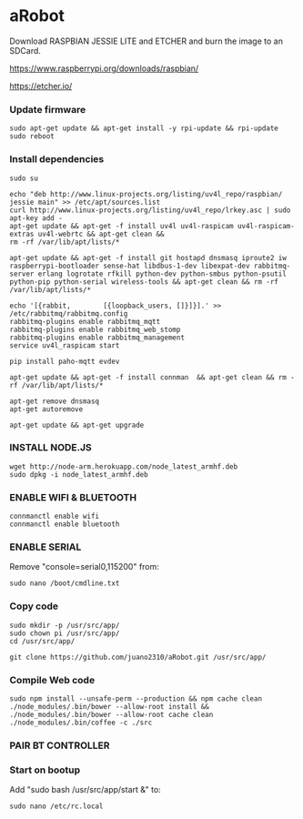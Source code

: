 # aRobot

Download RASPBIAN JESSIE LITE and ETCHER and burn the image to an SDCard.

https://www.raspberrypi.org/downloads/raspbian/

https://etcher.io/

### Update firmware

```
sudo apt-get update && apt-get install -y rpi-update && rpi-update
sudo reboot
```

### Install dependencies

```
sudo su

echo "deb http://www.linux-projects.org/listing/uv4l_repo/raspbian/ jessie main" >> /etc/apt/sources.list
curl http://www.linux-projects.org/listing/uv4l_repo/lrkey.asc | sudo apt-key add -
apt-get update && apt-get -f install uv4l uv4l-raspicam uv4l-raspicam-extras uv4l-webrtc && apt-get clean &&
rm -rf /var/lib/apt/lists/*

apt-get update && apt-get -f install git hostapd dnsmasq iproute2 iw raspberrypi-bootloader sense-hat libdbus-1-dev libexpat-dev rabbitmq-server erlang logrotate rfkill python-dev python-smbus python-psutil python-pip python-serial wireless-tools && apt-get clean && rm -rf /var/lib/apt/lists/*

echo '[{rabbit,        [{loopback_users, []}]}].' >> /etc/rabbitmq/rabbitmq.config
rabbitmq-plugins enable rabbitmq_mqtt
rabbitmq-plugins enable rabbitmq_web_stomp
rabbitmq-plugins enable rabbitmq_management
service uv4l_raspicam start

pip install paho-mqtt evdev

apt-get update && apt-get -f install connman  && apt-get clean && rm -rf /var/lib/apt/lists/*

apt-get remove dnsmasq
apt-get autoremove

apt-get update && apt-get upgrade
```

### INSTALL NODE.JS
```
wget http://node-arm.herokuapp.com/node_latest_armhf.deb
sudo dpkg -i node_latest_armhf.deb
```

### ENABLE WIFI & BLUETOOTH
```
connmanctl enable wifi
connmanctl enable bluetooth
```

### ENABLE SERIAL
Remove "console=serial0,115200" from:

```
sudo nano /boot/cmdline.txt
```

### Copy code
```
sudo mkdir -p /usr/src/app/
sudo chown pi /usr/src/app/
cd /usr/src/app/

git clone https://github.com/juano2310/aRobot.git /usr/src/app/
```

### Compile Web code
```
sudo npm install --unsafe-perm --production && npm cache clean
./node_modules/.bin/bower --allow-root install && ./node_modules/.bin/bower --allow-root cache clean
./node_modules/.bin/coffee -c ./src
```

### PAIR BT CONTROLLER

### Start on bootup
Add "sudo bash /usr/src/app/start &" to:

```
sudo nano /etc/rc.local
```
